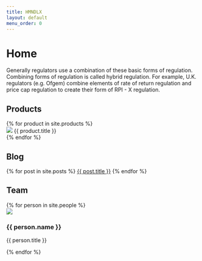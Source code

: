 ```yaml
---
title: HMNDLX
layout: default
menu_order: 0
---
```


# Home

Generally regulators use a combination of these basic forms of regulation. Combining forms of regulation is called hybrid regulation. For example, U.K. regulators (e.g. Ofgem) combine elements of rate of return regulation and price cap regulation to create their form of RPI - X regulation.

## Products

<div class="products">
{% for product in site.products %}
<div class="product__item">
	<img src="{{ product.image }}">
	{{ product.title }}
</div>
{% endfor %}
</div>

## Blog

<div class="blog">
{% for post in site.posts %}
	<a href="{{ post.url | absolute_url }}">{{ post.title }}</a>
{% endfor %}
</div>

## Team

<div class="products">
{% for person in site.people %}
<div class="product__item">
	<img src="{{ person.image }}">
	<h3>{{ person.name }}</h3>
	<p>{{ person.title }}</p>
</div>
{% endfor %}
</div>

